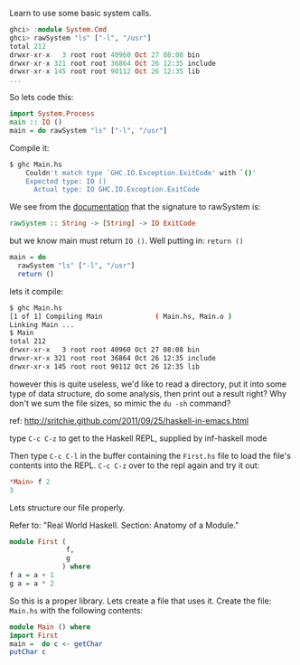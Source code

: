 Learn to use some basic system calls.

```haskell
ghci> :module System.Cmd
ghci> rawSystem "ls" ["-l", "/usr"]
total 212
drwxr-xr-x   3 root root 40960 Oct 27 08:08 bin
drwxr-xr-x 321 root root 36864 Oct 26 12:35 include
drwxr-xr-x 145 root root 90112 Oct 26 12:35 lib
...
```

So lets code this:

```haskell
import System.Process
main :: IO ()
main = do rawSystem "ls" ["-l", "/usr"]
```

Compile it:

```bash
$ ghc Main.hs
    Couldn't match type `GHC.IO.Exception.ExitCode' with `()'
    Expected type: IO ()
      Actual type: IO GHC.IO.Exception.ExitCode
```

We see from the
[documentation](http://hackage.haskell.org/packages/archive/process/1.0.1.1/doc/html/System-Process.html)
that the signature to rawSystem is: 

```haskell
rawSystem :: String -> [String] -> IO ExitCode
```

but we know main must return `IO ()`.  Well putting in: `return ()`

```haskell
main = do 
  rawSystem "ls" ["-l", "/usr"]
  return ()
```

lets it compile:

```bash
$ ghc Main.hs
[1 of 1] Compiling Main             ( Main.hs, Main.o )
Linking Main ...
$ Main
total 212
drwxr-xr-x   3 root root 40960 Oct 27 08:08 bin
drwxr-xr-x 321 root root 36864 Oct 26 12:35 include
drwxr-xr-x 145 root root 90112 Oct 26 12:35 lib
```

however this is quite useless, we'd like to read a directory, put it
into some type of data structure, do some analysis, then print out a
result right?  Why don't we sum the file sizes, so mimic the `du -sh`
command? 



ref: http://sritchie.github.com/2011/09/25/haskell-in-emacs.html

type `C-c C-z` to get to the Haskell REPL, supplied by inf-haskell mode

Then type `C-c C-l` in the buffer containing the `First.hs` file to
load the file's contents into the REPL. `C-c C-z` over to the repl
again and try it out:

```haskell
*Main> f 2
3
```

Lets structure our file properly.

Refer to: "Real World Haskell.  Section: Anatomy of a Module."

```haskell
module First (
              f,
              g
             ) where
f a = a + 1
g a = a * 2
```

So this is a proper library.  Lets create a file that uses it.  Create
the file: `Main.hs` with the following contents:

```haskell
module Main () where
import First
main =  do c <- getChar
putChar c
```



